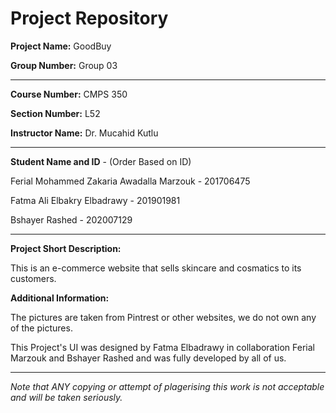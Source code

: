# Project Repository
**Project Name:** GoodBuy

**Group Number:** Group 03

_________________________________________________________________________________________________________________________________________________

**Course Number:**  CMPS 350

**Section Number:** L52

**Instructor Name:**    Dr. Mucahid Kutlu

_________________________________________________________________________________________________________________________________________________


**Student Name and ID** - (Order Based on ID)

Ferial Mohammed Zakaria Awadalla Marzouk - 201706475

Fatma Ali Elbakry Elbadrawy              - 201901981

Bshayer Rashed                           - 202007129

_________________________________________________________________________________________________________________________________________________


**Project Short Description:**

This is an e-commerce website that sells skincare and cosmatics to its customers. 



**Additional Information:**

The pictures are taken from Pintrest or other websites, we do not own any of the pictures. 

This Project's UI was designed by Fatma Elbadrawy in collaboration Ferial Marzouk and Bshayer Rashed and was fully developed by all of us. 


_________________________________________________________________________________________________________________________________________________

_Note that ANY copying or attempt of plagerising this work is not acceptable and will be taken seriously._
